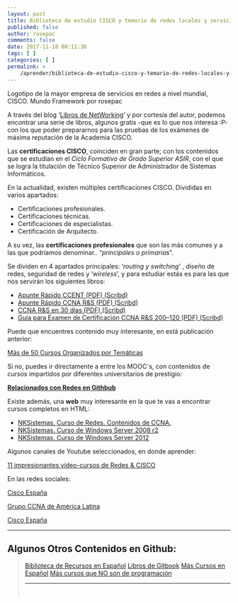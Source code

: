 ```yaml
---
layout: post
title: Biblioteca de estudio CISCO y temario de redes locales y servicios en red
published: false
author: rosepac
comments: false
date: 2017-11-18 08:11:38
tags: [ ]
categories: [ ]
permalink: >
    /aprender/biblioteca-de-estudio-cisco-y-temario-de-redes-locales-y-servicios-en-red
---
```

Logotipo de la mayor empresa de servicios en redes a nivel mundial, CISCO. Mundo Framework por rosepac

A través del blog ‘[Libros de NetWorking][1]’ y por cortesía del autor, podemos encontrar una serie de libros, algunos gratis -que es lo que nos interesa :P- con los que poder prepararnos para las pruebas de los exámenes de máxima reputación de la Academia CISCO.

Las **certificaciones CISCO**, coinciden en gran parte; con los contenidos que se estudian en el _Ciclo Formativo de Grado Superior ASIR_, con el que se logra la titulación de Técnico Superior de Administrador de Sistemas Informáticos.

En la actualidad, existen múltiples certificaciones CISCO. Divididas en varios apartados:

  * Certificaciones profesionales.
  * Certificaciones técnicas.
  * Certificaciones de especialistas.
  * Certificación de Arquitecto.

A su vez, las **certificaciones profesionales** que son las más comunes y a las que podríamos denominar.. “_principales o primarias_”.

Se dividen en 4 apartados principales: ‘_routing y switching_’ , diseño de redes, seguridad de redes y ‘_wireless_’, y para estudiar estás es para las que nos servirán los siguientes libros:

  * [Apunte Rápido CCENT (PDF) (Scribd)][2]
  * [Apunte Rápido CCNA R&S (PDF) (Scribd)][3]
  * [CCNA R&S en 30 días (PDF) (Scribd)][4]
  * [Guía para Examen de Certificación CCNA R&S 200–120 (PDF) (Scribd)][5]

Puede que encuentres contenido muy interesante, en está publicación anterior:

[Más de 50 Cursos Organizados por Temáticas][6]

Si no, puedes ir directamente a entre los MOOC´s, con contenidos de cursos impartidos por diferentes universitarios de prestigio:

[**Relacionados con Redes en Githbub**][7]

Existe además, una **web** muy interesante en la que te vas a encontrar cursos completos en HTML:

  * [NKSistemas. Curso de Redes. Contenidos de CCNA.][8]
  * [NKSistemas. Curso de Windows Server 2008 r2][9]
  * [NKSistemas. Curso de Windows Server 2012][10]

Algunos canales de Youtube seleccionados, en donde aprender:

[11 impresionantes vídeo-cursos de Redes & CISCO][11]

En las redes sociales:

[Cisco España][12]

[Grupo CCNA de América Latina][13]

[Cisco España][14]

* * *

## Algunos Otros Contenidos en Github:

> [Biblioteca de Recursos en Español][15] [Libros de Gitbook][16] [Más Cursos en Español][17] [Más cursos que NO son de programación][18]
> 
> * * *
> 
> &nbsp;

 [1]: http://librosnetworking.blogspot.com.es/
 [2]: https://es.scribd.com/document/336467249/Apunte-Rapido-CCENT-version-5-0
 [3]: https://es.scribd.com/document/336467759/Apunte-Rapido-CCNA-R-S-version-5-0
 [4]: https://es.scribd.com/document/336468262/CCNA-R-S-en-30-dias-version-5-1
 [5]: https://es.scribd.com/document/336471811/Guia-de-Preparacion-para-el-Examen-de-Certificacion-CCNA-R-S-200-120-version-5-1
 [6]: https://mundoframework.com/2017/11/mas-de-50-cursos-de-programacion-e-informatica-online-en-espanol/
 [7]: https://github.com/DpdC/biblioteca-espanol-gratis/blob/master/cursos-programacion-gratis.md#redes
 [8]: http://nksistemas.com/curso-de-redes-online-contenidos-de-ccna/
 [9]: http://nksistemas.com/curso-windows-server-2008-r2/
 [10]: http://nksistemas.com/category/infraestructura/windows-2012/
 [11]: https://www.youtube.com/channel/UCQDGYn_DWr2JPUGdSmWYiOQ/playlists?sort=dd&shelf_id=5&view=50
 [12]: https://www.facebook.com/ciscospain/
 [13]: https://www.facebook.com/groups/903834486326240/#_=_
 [14]: https://twitter.com/cisco_spain?lang=es
 [15]: https://github.com/DpdC/biblioteca-espanol-gratis#biblioteca-de-recursos-de-aprendizaje-de-programaci%C3%B3n
 [16]: https://github.com/DpdC/gitbook-biblioteca-impresionante-en-espanol#gitbook---biblioteca-de-libros-en-espa%C3%B1ol--
 [17]: https://github.com/DpdC/biblioteca-espanol-gratis/blob/master/cursos-programacion-gratis.md#%C3%8Dndice
 [18]: https://github.com/DpdC/biblioteca-espanol-gratis/blob/master/cursos-otras-tematicas-gratis.md#%C3%8Dndice